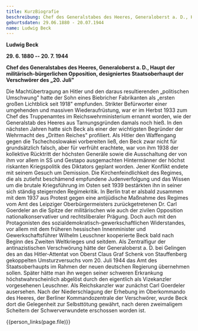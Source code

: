 ```yaml
---
title: KurzBiografie
beschreibung: Chef des Generalstabes des Heeres, Generaloberst a. D., Haupt der militärisch-bürgerlichen Opposition, designiertes Staatsoberhaupt der Verschwörer des „20. Juli"
geburtsdaten: 29.06.1880 - 20.07.1944
name: Ludwig Beck
---
```


**Ludwig Beck**

**29. 6. 1880 -- 20. 7. 1944**

**Chef des Generalstabes des Heeres, Generaloberst a. D., Haupt der
militärisch-bürgerlichen Opposition, designiertes Staatsoberhaupt der
Verschwörer des „20. Juli"**

Die Machtübertragung an Hitler und den daraus resultierenden
„politischen Umschwung" hatte der Sohn eines Biebricher Fabrikanten als
„ersten großen Lichtblick seit 1918" empfunden. Strikter Befürworter
einer umgehenden und massiven Wiederaufrüstung, war er im Herbst 1933
zum Chef des Truppenamtes im Reichswehrministerium ernannt worden, wie
der Generalstab des Heeres aus Tarnungsgründen damals noch hieß. In den
nächsten Jahren hatte sich Beck als einer der wichtigsten Begründer der
Wehrmacht des „Dritten Reiches" profiliert. Als Hitler den Waffengang
gegen die Tschechoslowakei vorbereiten ließ, den Beck zwar nicht für
grundsätzlich falsch, aber für verfrüht erachtete, war von ihm 1938 der
kollektive Rücktritt der höchsten Generäle sowie die Ausschaltung der
von ihm vor allem in SS und Gestapo ausgemachten Hintermänner der höchst
riskanten Kriegspolitik des Diktators geplant worden. Jener Konflikt
endete mit seinem Gesuch um Demission. Die Kirchenfeindlichkeit des
Regimes, die als zutiefst beschämend empfundene Judenverfolgung und das
Wissen um die brutale Kriegsführung im Osten seit 1939 bestärkten ihn in
seiner sich ständig steigernden Regimekritik. In Berlin trat er alsbald
zusammen mit dem 1937 aus Protest gegen eine antijüdische Maßnahme des
Regimes vom Amt des Leipziger Oberbürgermeisters zurückgetretenen Dr.
Carl Goerdeler an die Spitze der militärischen wie auch der zivilen
Opposition nationalkonservativer und rechtsliberaler Prägung. Doch auch
mit den Protagonisten des sozialdemokratisch-gewerkschaftlichen
Widerstandes, vor allem mit dem früheren hessischen Innenminister und
Gewerkschaftsführer Wilhelm Leuschner kooperierte Beck bald nach Beginn
des Zweiten Weltkrieges und seitdem. Als Zentralfigur der
antinazistischen Verschwörung hätte der Generaloberst a. D. bei Gelingen
des an das Hitler-Attentat von Oberst Claus Graf Schenk von Stauffenberg
gekoppelten Umsturzversuchs vom 20. Juli 1944 das Amt des
Staatsoberhaupts im Rahmen der neuen deutschen Regierung übernehmen
sollen. Später hätte man ihn wegen seiner schweren Erkrankung
höchstwahrscheinlich abgelöst durch den eigentlich als Vizekanzler
vorgesehenen Leuschner. Als Reichskanzler war zunächst Carl Goerdeler
ausersehen. Nach der Niederschlagung der Erhebung im Oberkommando des
Heeres, der Berliner Kommandozentrale der Verschwörer, wurde Beck dort
die Gelegenheit zur Selbsttötung gewährt, nach deren zweimaligem
Scheitern der Schwerverwundete erschossen worden ist.

{{person_links(page.file)}}